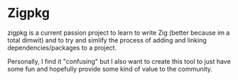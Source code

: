 # Zigpkg

zigpkg is a current passion project to learn to write Zig (better because im a total dimwit) and to 
try and simlify the process of adding and linking dependencies/packages to a project.

Personally, I find it "confusing" but I also want to create this tool to just have some fun and 
hopefully provide some kind of value to the community.
